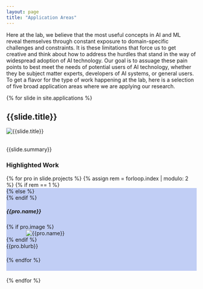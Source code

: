 ```yaml
---
layout: page
title: "Application Areas"
---
```


Here at the lab, we believe that the most useful concepts in AI and ML reveal themselves through constant exposure to domain-specific challenges and constraints.
It is these limitations that force us to get creative and think about how to address the hurdles that stand in the way of widespread adoption of AI technology.
Our goal is to assuage these pain points to best meet the needs of potential users of AI technology, whether they be subject matter experts, developers of AI systems, or general users.
To get a flavor for the type of work happening at the lab, here is a selection of five broad application areas where we are applying our research.

{% for slide in site.applications %}
<div class="row checker" style="margin:auto;justify-content:center;width:100%;max-width:1000px">
  <h2>{{slide.title}}</h2>
  <img src="{{slide.splash | relative_url}}" alt="{{slide.title}}">
  <p><br/>{{slide.summary}}</p>
  <h3>Highlighted Work</h3>
  {% for pro in slide.projects %}
  {% assign rem = forloop.index | modulo: 2 %}
    {% if rem == 1 %}
      <div class="row" style="background-color:#c1cef5;padding-bottom:20px">
    {% else %}
      <div class="row" style="padding-bottom:20px">
    {% endif %}
      <h5>{{pro.name}}</h5>
      {% if pro.image %}
      <div class="col" style="margin:0 auto;min-width:300px;max-width:400px">
        <img src="{{pro.image | relative_url}}" alt="{{pro.name}}">
      </div>
      {% endif %}
      <div class="col" style="width:100%;min-width:350px">
        {{pro.blurb}}
      </div>
    </div>
  {% endfor %}
</div>
<div>
&nbsp;
</div>
{% endfor %}
